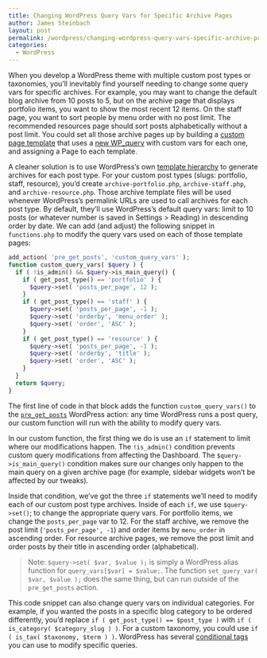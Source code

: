 ```yaml
---
title: Changing WordPress Query Vars for Specific Archive Pages
author: James Steinbach
layout: post
permalink: /wordpress/changing-wordpress-query-vars-specific-archive-pages/
categories:
  - WordPress
---
```

When you develop a WordPress theme with multiple custom post types or taxonomies, you&#8217;ll inevitably find yourself needing to change some query vars for specific archives. For example, you may want to change the default blog archive from 10 posts to 5, but on the archive page that displays portfolio items, you want to show the most recent 12 items. On the staff page, you want to sort people by menu order with no post limit. The recommended resources page should sort posts alphabetically without a post limit. You could set all those archive pages up by building a <a title="WordPress Codex: Custom Page Template" href="http://codex.wordpress.org/Page_Templates" target="_blank">custom page template</a> that uses a <a title="WordPress Codex: WP_Query" href="http://codex.wordpress.org/Class_Reference/WP_Query" target="_blank">new WP_query</a> with custom vars for each one, and assigning a Page to each template.

A cleaner solution is to use WordPress&#8217;s own <a title="WordPress Codex: Template Hierarchy" href="http://codex.wordpress.org/Template_Hierarchy" target="_blank">template hierarchy</a> to generate archives for each post type. For your custom post types (slugs: portfolio, staff, resource), you&#8217;d create `archive-portfolio.php`, `archive-staff.php`, and `archive-resource.php`. Those archive template files will be used whenever WordPress&#8217;s permalink URLs are used to call archives for each post type. By default, they&#8217;ll use WordPress&#8217;s default query vars: limit to 10 posts (or whatever number is saved in Settings > Reading) in descending order by date. We can add (and adjust) the following snippet in `functions.php` to modify the query vars used on each of those template pages:

~~~php
add_action( 'pre_get_posts', 'custom_query_vars' );
function custom_query_vars( $query ) {
  if ( !is_admin() && $query->is_main_query() {
    if ( get_post_type() == 'portfolio' ) {
      $query->set( 'posts_per_page', 12 );
    }
    if ( get_post_type() == 'staff' ) {
      $query->set( 'posts_per_page', -1 );
      $query->set( 'orderby', 'menu_order' );
      $query->set( 'order', 'ASC' );
    }
    if ( get_post_type() == 'resource' ) {
      $query->set( 'posts_per_page', -1 );
      $query->set( 'orderby', 'title' );
      $query->set( 'order', 'ASC' );
    }
  }
  return $query;
}
~~~

The first line of code in that block adds the function `custom_query_vars()` to the <a title="WordPress Codex: Action - pre_get_posts" href="http://codex.wordpress.org/Plugin_API/Action_Reference/pre_get_posts" target="_blank">`pre_get_posts`</a> WordPress action: any time WordPress runs a post query, our custom function will run with the ability to modify query vars.

In our custom function, the first thing we do is use an `if` statement to limit where our modifications happen. The `!is_admin()` condition prevents custom query modifications from affecting the Dashboard. The `$query->is_main_query()` condition makes sure our changes only happen to the main query on a given archive page (for example, sidebar widgets won&#8217;t be affected by our tweaks).

Inside that condition, we&#8217;ve got the three `if` statements we&#8217;ll need to modify each of our custom post type archives. Inside of each `if`, we use `$query->set()`; to change the appropriate query vars. For portfolio items, we change the `posts_per_page` var to 12. For the staff archive, we remove the post limit (`'posts_per_page', -1`) and order items by `menu_order` in ascending order. For resource archive pages, we remove the post limit and order posts by their title in ascending order (alphabetical).

> Note: `$query->set( $var, $value );` is simply a WordPress alias function for `query_vars[$var] = $value;`. The function `set_query_var( $var, $value );` does the same thing, but can run outside of the `pre_get_posts` action.

This code snippet can also change query vars on individual categories. For example, if you wanted the posts in a specific blog category to be ordered differently, you&#8217;d replace `if ( get_post_type() == $post_type )` with `if ( is_category( $category_slug ) )`. For a custom taxonomy, you could use `if ( is_tax( $taxonomy, $term ) )`. WordPress has several <a title="WordPress Codex: Conditional Tags" href="http://codex.wordpress.org/Conditional_Tags" target="_blank">conditional tags</a> you can use to modify specific queries.

